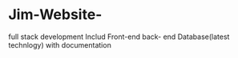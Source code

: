 # Jim-Website-
full stack development Includ Front-end back- end Database(latest technlogy) with documentation

